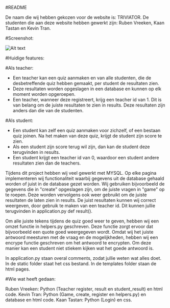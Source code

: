 #README

De naam die wij hebben gekozen voor de website is: TRIVIATOR. De studenten die aan deze website hebben gewerkt zijn: Ruben Vreeken, Kaan Tastan en Kevin Tran.

#Screenshot:

![Alt text](/screenshot/screenshot.jpg?raw=true "Screenshot")

#Huidige features:

#Als teacher:

- Een teacher kan een quiz aanmaken en van alle studenten, die de desbetreffende quiz hebben gemaakt, per student de resultaten zien.
- Deze resultaten worden opgeslagen in een database en kunnen op elk moment worden opgeroepen.
- Een teacher, wanneer deze registreert, krijg een teacher id van 1. Dit is van belang om de juiste resultaten te zien in results. Deze resultaten zijn anders dan die van de studenten.

#Als student:

- Een student kan zelf een quiz aanmaken voor zichzelf, of een bestaan quiz joinen. Na het maken van deze quiz, krijgt de student zijn score te zien.
- Als een student zijn score terug wil zijn, dan kan de student deze terugvinden in results.
- Een student krijgt een teacher id van 0, waardoor een student andere resultaten zien dan de teachers.

Tijdens dit project hebben wij veel gewerkt met MYSQL. Op elke pagina implementeren wij functionaliteit waarbij gegevens uit de database gehaald worden of juist in de database gezet worden.
Wij gebruiken bijvoorbeeld de gegevens die in "create" opgeslagen zijn, om de juiste vragen in "game" op te roepen. Deze worden vervolgens ook weer gebruikt om de juiste resultaten de laten zien in results.
De juist resultaten kunnen wij correct weergeven, door gebruik te maken van een teacher id. Dit kunnen jullie terugvinden in application.py def result().

Om alle juiste tekens tijdens de quiz goed weer te geven, hebben wij een omzet functie in helpers.py geschreven. Deze functie zorgt ervoor dat bijvoorbeeld een quote goed weergegeven wordt.
Omdat wij het juiste antwoord meesturen met de vraag en de mogelijkheden, hebben wij een encrype functie geschreven om het antwoord te encrypten. Om deze manier kan een student niet stiekem kijken wat het goede antwoord is.

In application.py staan overal comments, zodat jullie weten wat alles doet.
In de static folder staat het css bestand.
In de templates folder staan de html pages.

#Wie wat heeft gedaan:

Ruben Vreeken: Python (Teacher register, result en student_result) en html code.
Kevin Tran: Python (Game, create, register en helpers.py) en database en html code.
Kaan Tastan: Python (Login) en css.